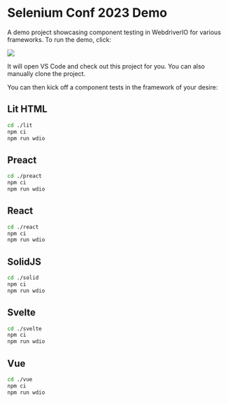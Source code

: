 # Selenium Conf 2023 Demo

A demo project showcasing component testing in WebdriverIO for various frameworks. To run the demo, click:

[![](https://badgen.net/badge/Run%20this%20/README/5B3ADF?icon=https://runme.dev/img/logo.svg)](https://runme.dev/api/runme?repository=git%40github.com%3Achristian-bromann%2Fsfnode-demo.git)

It will open VS Code and check out this project for you. You can also manually clone the project.

You can then kick off a component tests in the framework of your desire:

## Lit HTML

```sh
cd ./lit
npm ci
npm run wdio
```

## Preact

```sh
cd ./preact
npm ci
npm run wdio
```

## React

```sh
cd ./react
npm ci
npm run wdio
```

## SolidJS

```sh
cd ./solid
npm ci
npm run wdio
```

## Svelte

```sh
cd ./svelte
npm ci
npm run wdio
```

## Vue

```sh
cd ./vue
npm ci
npm run wdio
```